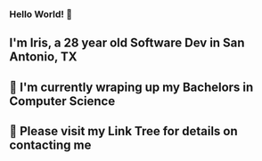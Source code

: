 ### Hello World! :hatching_chick:
## I'm Iris, a 28 year old Software Dev in San Antonio, TX
## 🌱 I'm currently wraping up my Bachelors in Computer Science
##
## 
##
## 💬 Please visit my Link Tree for details on contacting me

<!--
**IrisTrevino/IrisTrevino** is a ✨ _special_ ✨ repository because its `README.md` (this file) appears on your GitHub profile.

Here are some ideas to get you started:

- 🔭 I’m currently working on ...
- 🌱 I’m currently learning ...
- 👯 I’m looking to collaborate on ...
- 🤔 I’m looking for help with ...
- 💬 Ask me about ...
- 📫 How to reach me: ...
- 😄 Pronouns: ...
- ⚡ Fun fact: ...
-->
